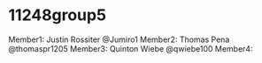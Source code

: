 # 11248group5

Member1: Justin Rossiter @Jumiro1
Member2: Thomas Pena @thomaspr1205
Member3: Quinton Wiebe @qwiebe100
Member4: 
